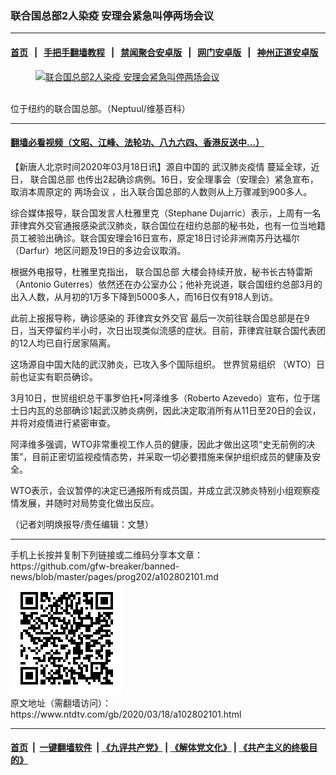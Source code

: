 ### 联合国总部2人染疫 安理会紧急叫停两场会议
------------------------

#### [首页](https://github.com/gfw-breaker/banned-news/blob/master/README.md) &nbsp;&nbsp;|&nbsp;&nbsp; [手把手翻墙教程](https://github.com/gfw-breaker/guides/wiki) &nbsp;&nbsp;|&nbsp;&nbsp; [禁闻聚合安卓版](https://github.com/gfw-breaker/bn-android) &nbsp;&nbsp;|&nbsp;&nbsp; [网门安卓版](https://github.com/oGate2/oGate) &nbsp;&nbsp;|&nbsp;&nbsp; [神州正道安卓版](https://github.com/SzzdOgate/update) 



<div><div class="featured_image">
 <a href="https://i.ntdtv.com/assets/uploads/2020/03/11-17.jpg" target="_blank">
  <figure>
   <img alt="联合国总部2人染疫 安理会紧急叫停两场会议" src="https://i.ntdtv.com/assets/uploads/2020/03/11-17.jpg"/>
  </figure><br/>
 </a>
 <span class="caption">
  位于纽约的联合国总部。（Neptuul/维基百科）
 </span>
</div>
</div><hr/>

#### [翻墙必看视频（文昭、江峰、法轮功、八九六四、香港反送中...）](https://github.com/gfw-breaker/banned-news/blob/master/pages/link3.md)

<div><div class="post_content" itemprop="articleBody">
 <p>
  【新唐人北京时间2020年03月18日讯】源自中国的
  <ok href="https://www.ntdtv.com/gb/442749.htm">
   武汉肺炎疫情
  </ok>
  蔓延全球，近日，
  <ok href="https://www.ntdtv.com/gb/联合国总部.htm">
   联合国总部
  </ok>
  也传出2起确诊病例。16日，安全理事会（安理会）紧急宣布，取消本周原定的
  <ok href="https://www.ntdtv.com/gb/两场会议.htm">
   两场会议
  </ok>
  ，出入联合国总部的人数则从上万骤减到900多人。
 </p>
 <p>
  综合媒体报导，联合国发言人杜雅里克（Stephane Dujarric）表示，上周有一名菲律宾外交官通报感染武汉肺炎，联合国位在纽约总部的秘书处，也有一位当地籍员工被验出确诊。联合国安理会16日宣布，原定18日讨论非洲南苏丹达福尔（Darfur）地区问题及19日的多边会议取消。
 </p>
 <p>
  根据外电报导，杜雅里克指出，
  <ok href="https://www.ntdtv.com/gb/联合国总部.htm">
   联合国总部
  </ok>
  大楼会持续开放，秘书长古特雷斯（Antonio Guterres）依然还在办公室办公；他补充说道，联合国纽约总部3月的出入人数，从月初的1万多下降到5000多人，而16日仅有918人到访。
 </p>
 <p>
  此前上报报导称，确诊感染的
  <ok href="https://www.ntdtv.com/gb/菲律宾女外交官.htm">
   菲律宾女外交官
  </ok>
  最后一次前往联合国总部是在9日，当天停留约半小时，次日出现类似流感的症状。目前，菲律宾驻联合国代表团的12人均已自行居家隔离。
 </p>
 <p>
  这场源自中国大陆的武汉肺炎，已攻入多个国际组织。
  <ok href="https://www.ntdtv.com/gb/世界贸易组织.htm">
   世界贸易组织
  </ok>
  （WTO）日前也证实有职员确诊。
 </p>
 <p>
  3月10日，世贸组织总干事罗伯托•阿泽维多（Roberto Azevedo）宣布，位于瑞士日内瓦的总部确诊1起武汉肺炎病例，因此决定取消所有从11日至20日的会议，并将对疫情进行紧密审查。
 </p>
 <p>
  阿泽维多强调，WTO非常重视工作人员的健康，因此才做出这项“史无前例的决策”，目前正密切监视疫情态势，并采取一切必要措施来保护组织成员的健康及安全。
 </p>
 <p>
  WTO表示，会议暂停的决定已通报所有成员国，并成立武汉肺炎特别小组观察疫情发展，并随时对局势变化做出反应。
 </p>
 <p>
  （记者刘明焕报导/责任编辑：文慧）
 </p>
 <div class="single_ad">
 </div>
</div>
</div>
<hr/>
手机上长按并复制下列链接或二维码分享本文章：<br/>
https://github.com/gfw-breaker/banned-news/blob/master/pages/prog202/a102802101.md <br/>
<a href='https://github.com/gfw-breaker/banned-news/blob/master/pages/prog202/a102802101.md'><img src='https://github.com/gfw-breaker/banned-news/blob/master/pages/prog202/a102802101.md.png'/></a> <br/>
原文地址（需翻墙访问）：https://www.ntdtv.com/gb/2020/03/18/a102802101.html


------------------------
#### [首页](https://github.com/gfw-breaker/banned-news/blob/master/README.md) &nbsp;|&nbsp; [一键翻墙软件](https://github.com/gfw-breaker/nogfw/blob/master/README.md) &nbsp;| [《九评共产党》](https://github.com/gfw-breaker/9ping.md/blob/master/README.md#九评之一评共产党是什么) | [《解体党文化》](https://github.com/gfw-breaker/jtdwh.md/blob/master/README.md) | [《共产主义的终极目的》](https://github.com/gfw-breaker/gczydzjmd.md/blob/master/README.md)


<img src='http://gfw-breaker.win/banned-news/pages/prog202/a102802101.md' width='0px' height='0px'/>